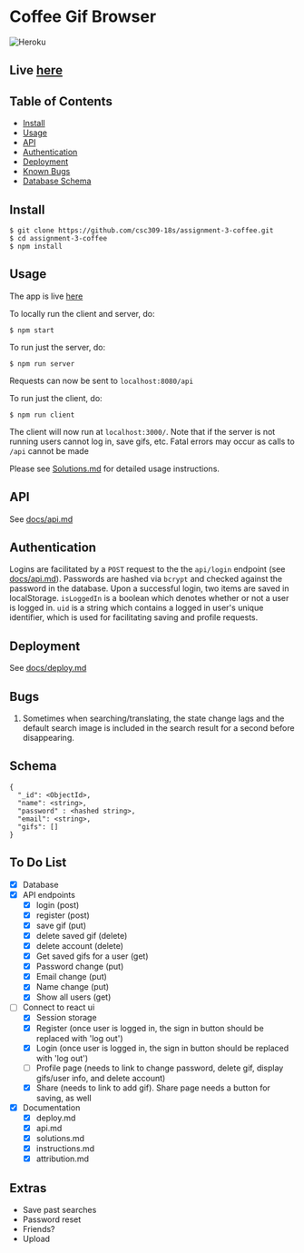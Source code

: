 # Coffee Gif Browser

![Heroku](http://heroku-badge.herokuapp.com/?app=mysterious-crag-44463&style=flat&svg=1&root=index.html)

## Live [here](https://mysterious-crag-44463.herokuapp.com/#/)

## Table of Contents
- [Install](#install)
- [Usage](#usage)
- [API](#api)
- [Authentication](#authentication)
- [Deployment](#deployment)
- [Known Bugs](#bugs)
- [Database Schema](#schema)

## Install

```
$ git clone https://github.com/csc309-18s/assignment-3-coffee.git
$ cd assignment-3-coffee
$ npm install
```

## Usage

The app is live [here](https://mysterious-crag-44463.herokuapp.com/#/)

To locally run the client and server, do:
```
$ npm start
```

To run just the server, do:

```
$ npm run server
```
Requests can now be sent to `localhost:8080/api`

To run just the client, do:
```
$ npm run client
```
The client will now run at `localhost:3000/`. Note that if the server is not running
users cannot log in, save gifs, etc. Fatal errors may occur as calls to `/api` cannot be made

Please see [Solutions.md](/Solutions.md) for detailed usage instructions.

## API

See [docs/api.md](/docs/api.md)

## Authentication

Logins are facilitated by a `POST` request to the the `api/login` endpoint (see [docs/api.md](/docs/api.md)).
Passwords are hashed via `bcrypt` and checked against the password in the database.
Upon a successful login, two items are saved in localStorage. `isLoggedIn` is a boolean
which denotes whether or not a user is logged in. `uid` is a string which contains a logged in user's
unique identifier, which is used for facilitating saving and profile requests.

## Deployment

See [docs/deploy.md](/docs/deploy.md)


## Bugs

1. Sometimes when searching/translating, the state change lags and the default search image
is included in the search result for a second before disappearing.

## Schema

```
{
  "_id": <ObjectId>,
  "name": <string>,
  "password" : <hashed string>,
  "email": <string>,
  "gifs": []
}
```

## To Do List
- [x] Database  
- [x] API endpoints  
    - [x] login (post)  
    - [x] register (post)  
    - [x] save gif (put)  
    - [x] delete saved gif (delete)  
    - [x] delete account (delete)  
    - [x] Get saved gifs for a user (get)
    - [x] Password change (put)
    - [x] Email change (put)
    - [x] Name change (put)
    - [x] Show all users (get)
- [ ] Connect to react ui
  - [x] Session storage
  - [x] Register (once user is logged in, the sign in button should be replaced with 'log out')
  - [x] Login (once user is logged in, the sign in button should be replaced with 'log out')
  - [ ] Profile page (needs to link to change password, delete gif, display gifs/user info, and delete account)
  - [x] Share (needs to link to add gif). Share page needs a button for saving, as well
- [x] Documentation
  - [x] deploy.md
  - [x] api.md
  - [x] solutions.md
  - [x] instructions.md
  - [x] attribution.md

## Extras

- Save past searches
- Password reset
- Friends?
- Upload
